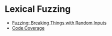 # Lexical Fuzzing

- [Fuzzing: Breaking Things with Random Inputs](https://github.com/KimSeoYe/TheFuzzingBook/tree/main/2_lexical_fuzzing/1_fuzzing_braking_thing_with_random_inputs#readme)
- [Code Coverage](https://github.com/KimSeoYe/TheFuzzingBook/tree/main/2_lexical_fuzzing/2_code_coverage#readme)